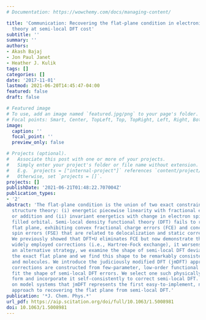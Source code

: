 ```yaml
---
# Documentation: https://wowchemy.com/docs/managing-content/

title: 'Communication: Recovering the flat-plane condition in electronic structure
  theory at semi-local DFT cost'
subtitle: ''
summary: ''
authors:
- Akash Bajaj
- Jon Paul Janet
- Heather J. Kulik
tags: []
categories: []
date: '2017-11-01'
lastmod: 2021-06-20T14:45:47-04:00
featured: false
draft: false

# Featured image
# To use, add an image named `featured.jpg/png` to your page's folder.
# Focal points: Smart, Center, TopLeft, Top, TopRight, Left, Right, BottomLeft, Bottom, BottomRight.
image:
  caption: ''
  focal_point: ''
  preview_only: false

# Projects (optional).
#   Associate this post with one or more of your projects.
#   Simply enter your project's folder or file name without extension.
#   E.g. `projects = ["internal-project"]` references `content/project/deep-learning/index.md`.
#   Otherwise, set `projects = []`.
projects: []
publishDate: '2021-06-21T01:48:22.707004Z'
publication_types:
- '2'
abstract: 'The flat-plane condition is the union of two exact constraints in electronic
  structure theory: (i) energetic piecewise linearity with fractional electron removal
  or addition and (ii) invariant energetics with change in electron spin in a half
  filled orbital. Semi-local density functional theory (DFT) fails to recover the
  flat plane, exhibiting convex fractional charge errors (FCE) and concave fractional
  spin errors (FSE) that are related to delocalization and static correlation errors.
  We previously showed that DFT+U eliminates FCE but now demonstrate that, like other
  widely employed corrections (i.e., Hartree-Fock exchange), it worsens FSE. To find
  an alternative strategy, we examine the shape of semi-local DFT deviations from
  the exact flat plane and we find this shape to be remarkably consistent across ions
  and molecules. We introduce the judiciously modified DFT (jmDFT) approach, wherein
  corrections are constructed from few-parameter, low-order functional forms that
  fit the shape of semi-local DFT errors. We select one such physically intuitive
  form and incorporate it self-consistently to correct semi-local DFT. We demonstrate
  on model systems that jmDFT represents the first easy-to-implement, no-overhead
  approach to recovering the flat plane from semi-local DFT.'
publication: '*J. Chem. Phys.*'
url_pdf: https://aip.scitation.org/doi/full/10.1063/1.5008981
doi: 10.1063/1.5008981
---
```

